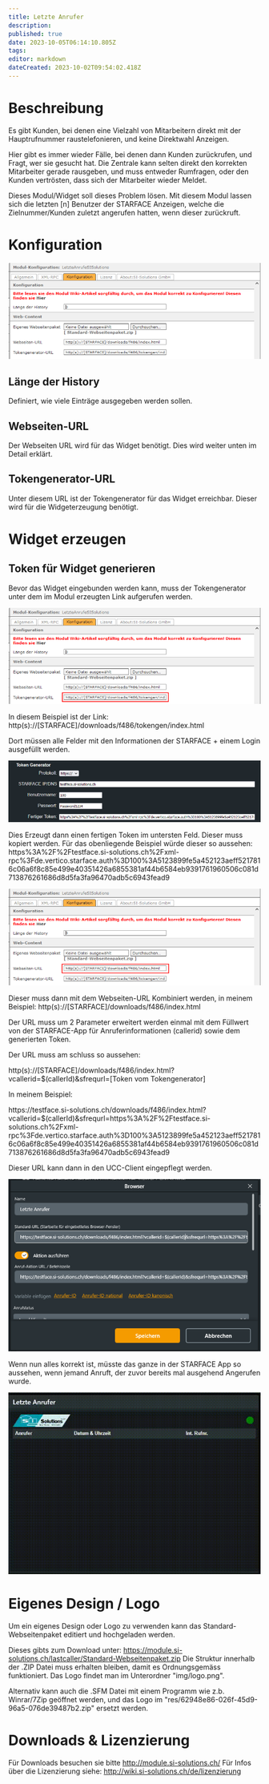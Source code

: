 ```yaml
---
title: Letzte Anrufer
description: 
published: true
date: 2023-10-05T06:14:10.805Z
tags: 
editor: markdown
dateCreated: 2023-10-02T09:54:02.418Z
---
```


# Beschreibung
Es gibt Kunden, bei denen eine Vielzahl von Mitarbeitern direkt mit der Hauptrufnummer raustelefonieren, und keine Direktwahl Anzeigen.

Hier gibt es immer wieder Fälle, bei denen dann Kunden zurückrufen, und Fragt, wer sie gesucht hat.
Die Zentrale kann selten direkt den korrekten Mitarbeiter gerade rausgeben, und muss entweder Rumfragen, oder den Kunden vertrösten, dass sich der Mitarbeiter wieder Meldet.

Dieses Modul/Widget soll dieses Problem lösen.
Mit diesem Modul lassen sich die letzten [n] Benutzer der STARFACE Anzeigen, welche die Zielnummer/Kunden zuletzt angerufen hatten, wenn dieser zurückruft.

# Konfiguration

![1.PNG](/uploads/lastcaller/1.PNG)

## Länge der History
Definiert, wie viele Einträge ausgegeben werden sollen.

## Webseiten-URL
Der Webseiten URL wird für das Widget benötigt. Dies wird weiter unten im Detail erklärt.

## Tokengenerator-URL
Unter diesem URL ist der Tokengenerator für das Widget erreichbar.
Dieser wird für die Widgeterzeugung benötigt.

# Widget erzeugen

## Token für Widget generieren
Bevor das Widget eingebunden werden kann, muss der Tokengenerator unter dem im Modul erzeugten Link aufgerufen werden.

![3.PNG](/uploads/lastcaller/3.PNG)

In diesem Beispiel ist der Link: http(s):<zero-width space/>//\[STARFACE\]/downloads/f486/tokengen/index.html

 Dort müssen alle Felder mit den Informationen der STARFACE + einem Login ausgefüllt werden.
  
![5.PNG](/uploads/lastcaller/5.PNG)

Dies Erzeugt dann einen fertigen Token im untersten Feld. Dieser muss kopiert werden.
Für das obenliegende Beispiel würde dieser so aussehen: https%3A%2F%2Ftestface.<zero-width space/>si-solutions<zero-width space/>.ch%2Fxml-rpc%3Fde.vertico.starface.auth%3D100%3A5123899fe5a452123aeff5217816c06a6f8c85e499e40351426a6855381af44b6584eb9391761960506c081d713876261686d8d5fa3fa96470adb5c6943fead9

![4.PNG](/uploads/lastcaller/4.PNG)

Dieser muss dann mit dem Webseiten-URL Kombiniert werden, in meinem Beispiel: http(s):<zero-width space/>//\[STARFACE]/downloads/f486/index.html

Der URL muss um 2 Parameter erweitert werden einmal mit dem Füllwert von der STARFACE-App für Anruferinformationen (callerid) sowie dem generierten Token.

Der URL muss am schluss so aussehen:

http(s):<zero-width space/>//\[STARFACE]/downloads/f486/index.html?vcallerid=$(callerId)&sfrequrl=\[Token vom Tokengenerator]

In meinem Beispiel:

https:<zero-width space/>//testface<zero-width space/>.si-solutions<zero-width space/>.ch/downloads/f486/index.html?vcallerid=$(callerId)&sfrequrl=https%3A%2F%2Ftestface.<zero-width space/>si-solutions<zero-width space/>.ch%2Fxml-rpc%3Fde.vertico.starface.auth%3D100%3A5123899fe5a452123aeff5217816c06a6f8c85e499e40351426a6855381af44b6584eb9391761960506c081d713876261686d8d5fa3fa96470adb5c6943fead9

Dieser URL kann dann in den UCC-Client eingepflegt werden.

![6.PNG](/uploads/lastcaller/6.PNG)

Wenn nun alles korrekt ist, müsste das ganze in der STARFACE App so aussehen, wenn jemand Anruft, der zuvor bereits mal ausgehend Angerufen wurde.

![7.gif](/uploads/lastcaller/7.gif)

# Eigenes Design / Logo
Um ein eigenes Design oder Logo zu verwenden kann das Standard-Webseitenpaket editiert und hochgeladen werden.

Dieses gibts zum Download unter: https://module.si-solutions.ch/lastcaller/Standard-Webseitenpaket.zip
Die Struktur innerhalb der .ZIP Datei muss erhalten bleiben, damit es Ordnungsgemäss funktioniert.
Das Logo findet man im Unterordner "img/logo.png".

Alternativ kann auch die .SFM Datei mit einem Programm wie z.b. Winrar/7Zip geöffnet werden, und das Logo im "res/62948e86-026f-45d9-96a5-076de39487b2.zip" ersetzt werden.

# Downloads & Lizenzierung
Für Downloads besuchen sie bitte http://module.si-solutions.ch/
Für Infos über die Lizenzierung siehe: http://wiki.si-solutions.ch/de/lizenzierung